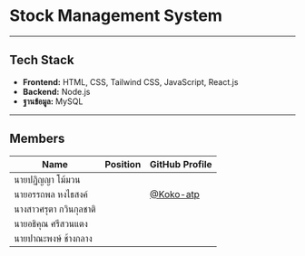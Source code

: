 # Stock Management System




---

## Tech Stack  

- **Frontend:** HTML, CSS, Tailwind CSS, JavaScript, React.js 
- **Backend:** Node.js
- **ฐานข้อมูล:** MySQL  

---

## Members  


| Name                   | Position                                   | GitHub Profile |
|------------------------|--------------------------------------------|----------------|
| นายปฏิญญา โม้มวน       |                                             |             |
| นายอรรถพล หงไธสงค์     |                                             |[@Koko-atp](https://github.com/Koko-atp)|
| นางสาวศรุตา กวินกุลชาติ    |                                            |
| นายอธิคุณ ศรีสวนแตง      |                                            |
| นายปาณะพงษ์ ช้างกลาง      |                                          |
